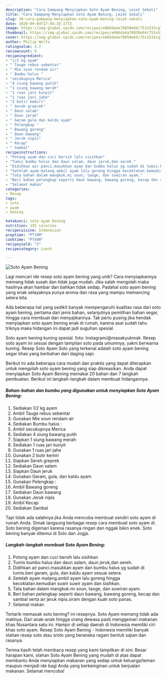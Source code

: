 ```yaml
---
description: "Cara Gampang Menyiapkan Soto Ayam Bening, Lezat Sekali"
title: "Cara Gampang Menyiapkan Soto Ayam Bening, Lezat Sekali"
slug: 30-cara-gampang-menyiapkan-soto-ayam-bening-lezat-sekali
date: 2020-09-04T17:44:19.177Z
image: https://img-global.cpcdn.com/recipes/e866da4a78850e64/751x532cq70/soto-ayam-bening-foto-resep-utama.jpg
thumbnail: https://img-global.cpcdn.com/recipes/e866da4a78850e64/751x532cq70/soto-ayam-bening-foto-resep-utama.jpg
cover: https://img-global.cpcdn.com/recipes/e866da4a78850e64/751x532cq70/soto-ayam-bening-foto-resep-utama.jpg
author: Philip Wolfe
ratingvalue: 3.7
reviewcount: 9
recipeingredient:
- "1/2 kg ayam"
- " Tauge rebus sebentar"
- " Mie soun rendam air"
- " Bumbu halus "
- "secukupnya Merica"
- "4 siung bawang putih"
- "1 siung bawang merah"
- "1 ruas jari kunyit"
- "1 ruas jari jahe"
- "2 butir kemiri"
- " Sereh greprek"
- " Daun salam"
- " Daun jeruk"
- " Garam gula dan kaldu ayam"
- " Pelengkap "
- " Bawang goreng"
- " Daun bawang"
- " Jeruk nipis"
- " Kecap"
- " Sambal"
recipeinstructions:
- "Potong ayam dan cuci bersih lalu sisihkan"
- "Tumis bumbu halus dan daun salam, daun jeruk,dan sereh."
- "Didihkan air panci.masukkan ayam dan bumbu halus yg sudah di tumis.beri garam, gula, dan kaldu ayam sesuai selera."
- "Setelah ayam matang.ambil ayam lalu goreng hingga kecoklatan.kemudian suwir suwir ayam dan sisihkan."
- "Tata bahan dalam mangkuk.mi soun, taoge, dan suwiran ayam."
- "Beri bahan pelengkap seperti daun bawang, bawang goreng, kecap dan sambal serta air jeruk nipis.siram dengan kuah soto panas."
- "Selamat makan"
categories:
- Resep
tags:
- soto
- ayam
- bening

katakunci: soto ayam bening 
nutrition: 155 calories
recipecuisine: Indonesian
preptime: "PT19M"
cooktime: "PT44M"
recipeyield: "2"
recipecategory: Lunch

---
```



![Soto Ayam Bening](https://img-global.cpcdn.com/recipes/e866da4a78850e64/751x532cq70/soto-ayam-bening-foto-resep-utama.jpg)

Lagi mencari ide resep soto ayam bening yang unik? Cara menyiapkannya memang tidak susah dan tidak juga mudah. Jika salah mengolah maka hasilnya akan hambar dan bahkan tidak sedap. Padahal soto ayam bening yang enak selayaknya punya aroma dan rasa yang mampu memancing selera kita.

Ada beberapa hal yang sedikit banyak mempengaruhi kualitas rasa dari soto ayam bening, pertama dari jenis bahan, selanjutnya pemilihan bahan segar, hingga cara membuat dan menyajikannya. Tak perlu pusing jika hendak menyiapkan soto ayam bening enak di rumah, karena asal sudah tahu triknya maka hidangan ini dapat jadi suguhan spesial.

Soto ayam bening kuning spesial. foto: Instagram/@masakyukmak. Resep soto ayam ini sesuai dengan tampilan soto pada umumnya, yakni berwarna kuning. Resep Soto Ayam Solo yang terkenal adalah soto ayam bening segar khas yang berbahan dari daging sapi.


Berikut ini ada beberapa cara mudah dan praktis yang dapat diterapkan untuk mengolah soto ayam bening yang siap dikreasikan. Anda dapat menyiapkan Soto Ayam Bening memakai 20 bahan dan 7 langkah pembuatan. Berikut ini langkah-langkah dalam membuat hidangannya.

<!--inarticleads1-->

##### Bahan-bahan dan bumbu yang digunakan untuk menyiapkan Soto Ayam Bening:

1. Sediakan 1/2 kg ayam
1. Ambil  Tauge rebus sebentar
1. Gunakan  Mie soun rendam air
1. Sediakan  Bumbu halus :
1. Ambil secukupnya Merica
1. Sediakan 4 siung bawang putih
1. Siapkan 1 siung bawang merah
1. Sediakan 1 ruas jari kunyit
1. Gunakan 1 ruas jari jahe
1. Gunakan 2 butir kemiri
1. Siapkan  Sereh greprek
1. Sediakan  Daun salam
1. Siapkan  Daun jeruk
1. Gunakan  Garam, gula, dan kaldu ayam
1. Gunakan  Pelengkap :
1. Ambil  Bawang goreng
1. Sediakan  Daun bawang
1. Gunakan  Jeruk nipis
1. Ambil  Kecap
1. Sediakan  Sambal


Tapi tidak ada salahnya jika Anda mencoba membuat sendiri soto ayam di rumah Anda. Simak langsung berbagai resep cara membuat soto ayam di. Soto bening digemari karena rasanya ringan dan nggak bikin enek. Soto bening banyak ditemui di Solo dan Jogja. 

<!--inarticleads2-->

##### Langkah-langkah membuat Soto Ayam Bening:

1. Potong ayam dan cuci bersih lalu sisihkan
1. Tumis bumbu halus dan daun salam, daun jeruk,dan sereh.
1. Didihkan air panci.masukkan ayam dan bumbu halus yg sudah di tumis.beri garam, gula, dan kaldu ayam sesuai selera.
1. Setelah ayam matang.ambil ayam lalu goreng hingga kecoklatan.kemudian suwir suwir ayam dan sisihkan.
1. Tata bahan dalam mangkuk.mi soun, taoge, dan suwiran ayam.
1. Beri bahan pelengkap seperti daun bawang, bawang goreng, kecap dan sambal serta air jeruk nipis.siram dengan kuah soto panas.
1. Selamat makan


Tertarik memasak soto bening? ini resepnya. Soto Ayam memang tidak ada matinya. Dari anak-anak hingga orang dewasa pasti menggemari makanan khas Nusantara satu ini. Hampir di setiap daerah di Indonesia memiliki ciri khas soto ayam. Resep Soto Ayam Bening - Indonesia memiliki banyak olahan resep soto atau sroto yang beraneka ragam bentuk sajian dan rasanya. 

Terima kasih telah membaca resep yang kami tampilkan di sini. Besar harapan kami, olahan Soto Ayam Bening yang mudah di atas dapat membantu Anda menyiapkan makanan yang sedap untuk keluarga/teman maupun menjadi ide bagi Anda yang berkeinginan untuk berjualan makanan. Selamat mencoba!
